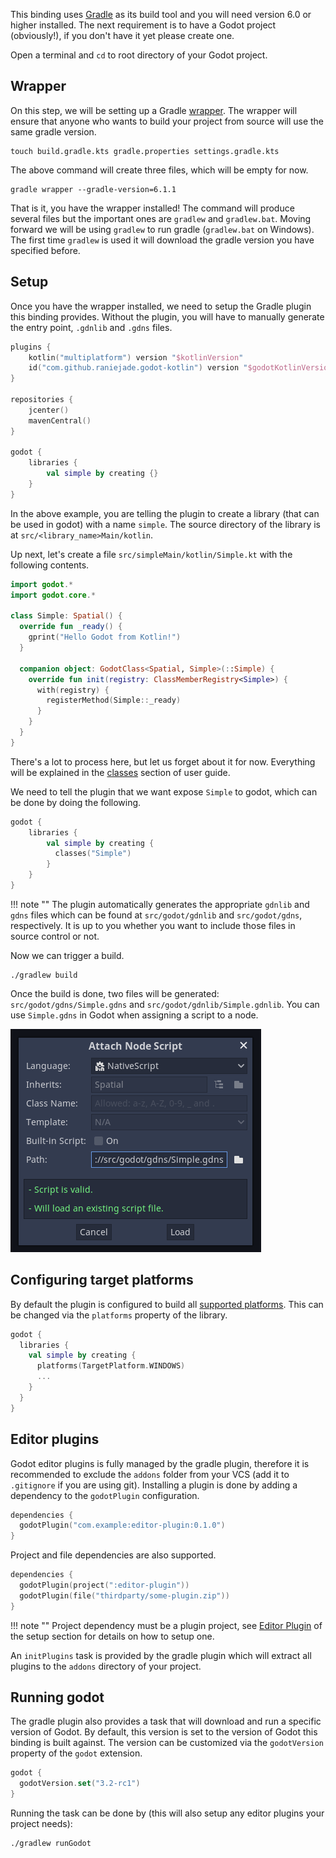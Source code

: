 This binding uses [Gradle](https://gradle.org) as its build tool and you will need version 6.0 or higher installed. The next requirement is to have a Godot project (obviously!), if you don't have it yet please create one.

Open a terminal and `cd` to root directory of your Godot project.

## Wrapper
On this step, we will be setting up a Gradle [wrapper](https://docs.gradle.org/current/userguide/gradle_wrapper.html). The wrapper will ensure that anyone who wants to build your project from source will use the same gradle version.

```shell
touch build.gradle.kts gradle.properties settings.gradle.kts
```

The above command will create three files, which will be empty for now.

```shell
gradle wrapper --gradle-version=6.1.1
```

That is it, you have the wrapper installed! The command will produce several files but the important ones are `gradlew` and `gradlew.bat`. Moving forward we will be using `gradlew` to run gradle (`gradlew.bat` on Windows). The first time `gradlew` is used it will download the gradle version you have specified before.

## Setup
Once you have the wrapper installed, we need to setup the Gradle plugin this binding provides. Without the plugin, you will have to manually generate the entry point, `.gdnlib` and `.gdns` files.

```kotlin
plugins {
    kotlin("multiplatform") version "$kotlinVersion"
    id("com.github.raniejade.godot-kotlin") version "$godotKotlinVersion"
}

repositories {
    jcenter()
    mavenCentral()
}

godot {
    libraries {
        val simple by creating {}
    }
}
```

In the above example, you are telling the plugin to create a library (that can be used in godot) with a name `simple`. The source directory of the library is at `src/<library_name>Main/kotlin`.

Up next, let's create a file `src/simpleMain/kotlin/Simple.kt` with the following contents.

```kotlin
import godot.*
import godot.core.*

class Simple: Spatial() {
  override fun _ready() {
    gprint("Hello Godot from Kotlin!")
  }

  companion object: GodotClass<Spatial, Simple>(::Simple) {
    override fun init(registry: ClassMemberRegistry<Simple>) {
      with(registry) {
        registerMethod(Simple::_ready)
      }
    }
  }
}
```

There's a lot to process here, but let us forget about it for now. Everything will be explained in the [classes](../user-guide/classes.md) section of user guide.

We need to tell the plugin that we want expose `Simple` to godot, which can be done by doing the following.

```kotlin
godot {
    libraries {
        val simple by creating {
          classes("Simple")
        }
    }
}
```

!!! note ""
    The plugin automatically generates the appropriate `gdnlib` and `gdns` files which can be found at `src/godot/gdnlib` and `src/godot/gdns`, respectively. It is up to you whether you want to include those files in source control or not.
    
Now we can trigger a build.

```shell
./gradlew build
``` 


Once the build is done, two files will be generated: `src/godot/gdns/Simple.gdns` and `src/godot/gdnlib/Simple.gdnlib`. You can use `Simple.gdns` in Godot when assigning a script to a node.

![Attach Node Script](../assets/img/attach.png)

## Configuring target platforms

By default the plugin is configured to build all [supported platforms](supported-platforms.md). This can be changed via the `platforms` property of the library.

```kotlin
godot {
  libraries {
    val simple by creating {
      platforms(TargetPlatform.WINDOWS)
      ...
    }
  }
}
```

## Editor plugins
    
Godot editor plugins is fully managed by the gradle plugin, therefore it is recommended to exclude the `addons` folder from your VCS (add it to `.gitignore` if you are using git). Installing a plugin is done by adding a dependency to the `godotPlugin` configuration.

```kotlin
dependencies {
  godotPlugin("com.example:editor-plugin:0.1.0")
}
```

Project and file dependencies are also supported.

```kotlin
dependencies {
  godotPlugin(project(":editor-plugin"))
  godotPlugin(file("thirdparty/some-plugin.zip"))
}
```

!!! note ""
    Project dependency must be a plugin project, see [Editor Plugin](editor-plugin.md) of the setup section for details on how to setup one.

An `initPlugins` task is provided by the gradle plugin which will extract all plugins to the `addons` directory of your project.

## Running godot
The gradle plugin also provides a task that will download and run a specific version of Godot. By default, this version is set to the version of Godot this binding is built against. The version can be customized via the `godotVersion` property of the `godot` extension.

```kotlin
godot {
  godotVersion.set("3.2-rc1")
}
```

Running the task can be done by (this will also setup any editor plugins your project needs):

```
./gradlew runGodot
```